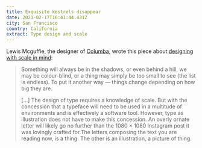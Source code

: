 ```yaml
---
title: Exquisite kestrels disappear
date: 2021-02-17T16:41:44.431Z
city: San Francisco
country: California
extract: Type design and scale
---
```

Lewis Mcguffie, the designer of [Columba](https://buttondown.email/robinrendle/archive/kickflip-typography/), wrote this piece about [designing with scale in mind](https://lewisandhistype.medium.com/exquisite-kestrels-disappear-317fd3f81cc5):

> Something will always be in the shadows, or even behind a hill, we may be colour-blind, or a thing may simply be too small to see (the list is endless). To put it another way — things change depending on how big they are.
> 
> [...] The design of type requires a knowledge of scale. But with the concession that a typeface will need to be used in a multitude of environments and is effectively a software tool. However, type as illustration does not have to make this concession. An overly ornate letter will likely go no further than the 1080 × 1080 Instagram post it was lovingly crafted for.The letters composing the text you are reading now, is a thing. The other is an illustration, a picture of thing.